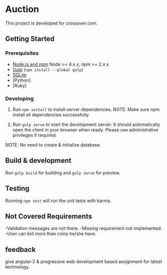 # Auction

This project is developed for crossover.com.

## Getting Started

### Prerequisites

- [Node.js and npm](nodejs.org) Node >= 4.x.x, npm >= 2.x.x
- [Gulp](http://gulpjs.com/) (`npm install --global gulp`)
- [SQLite](https://www.sqlite.org/quickstart.html)
- [Python]
- [Ruby]

### Developing

1. Run `npm install` to install server dependencies.
NOTE: Make sure npm install all dependencies successfully.

2. Run `gulp serve` to start the development server. It should automatically open the client in your browser when ready. Please use administrative privileges if required.

NOTE: No need to create & initialize database.

## Build & development

Run `gulp build` for building and `gulp serve` for preview.

## Testing

Running `npm test` will run the unit tests with karma.

## Not Covered Requirements
-Validation messages are not there.
-Missing requirement not implemented.
-User can bid more than coins he/she have.

## feedback
give angular-2 & progressive web development based assignment for latest technology.
